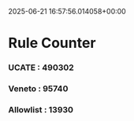 2025-06-21 16:57:56.014058+00:00
# Rule Counter 
 ### UCATE : 490302

 ### Veneto : 95740

 ### Allowlist : 13930